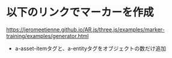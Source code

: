 # 以下のリンクでマーカーを作成
https://jeromeetienne.github.io/AR.js/three.js/examples/marker-training/examples/generator.html

- a-asset-itemタグと、a-entityタグをオブジェクトの数だけ追加